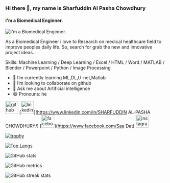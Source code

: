### Hi there 👋, my name is Sharfuddin Al Pasha Chowdhury
#### I'm a Biomedical Enginner. 
![I'm a Biomedical Enginner. ](https://media.licdn.com/dms/image/D4E16AQF1IEEt0KxVgg/profile-displaybackgroundimage-shrink_350_1400/0/1719477121497?e=1724889600&v=beta&t=tVgBTVmzwuy70DvjGzwxzaGKVbGWSbyPW16rs9GJIvI)

As a Biomedical Engineer i love to Research on medical healthcare field to improve peoples daily life. So, search for grab the new and innovative project ideas. 

Skills: Machine Learning / Deep Learning / Excel / HTML / Word / MATLAB / Blender / Powerpoint / Python / Image Processing

- 🌱 I’m currently learning ML,DL,U-net,Matlab 
- 👯 I’m looking to collaborate on github 
- 💬 Ask me about Artificial intelligence 
- 😄 Pronouns: he 


[<img src='https://cdn.jsdelivr.net/npm/simple-icons@3.0.1/icons/github.svg' alt='github' height='40'>](https://github.com/Saadat-chowdhury)  [<img src='https://cdn.jsdelivr.net/npm/simple-icons@3.0.1/icons/linkedin.svg' alt='linkedin' height='40'>](https://www.linkedin.com/in/SHARFUDDIN AL-PASHA CHOWDHURY/)  [<img src='https://cdn.jsdelivr.net/npm/simple-icons@3.0.1/icons/facebook.svg' alt='facebook' height='40'>](https://www.facebook.com/Saa Dat)  [<img src='https://cdn.jsdelivr.net/npm/simple-icons@3.0.1/icons/instagram.svg' alt='instagram' height='40'>](https://www.instagram.com/saadatchy24/)  

[![trophy](https://github-profile-trophy.vercel.app/?username=Saadat-chowdhury)](https://github.com/ryo-ma/github-profile-trophy)

[![Top Langs](https://github-readme-stats.vercel.app/api/top-langs/?username=Saadat-chowdhury)](https://github.com/anuraghazra/github-readme-stats)

![GitHub stats](https://github-readme-stats.vercel.app/api?username=Saadat-chowdhury&show_icons=true)  

![GitHub metrics](https://metrics.lecoq.io/Saadat-chowdhury)  

![GitHub streak stats](https://streak-stats.demolab.com/?user=Saadat-chowdhury)  



